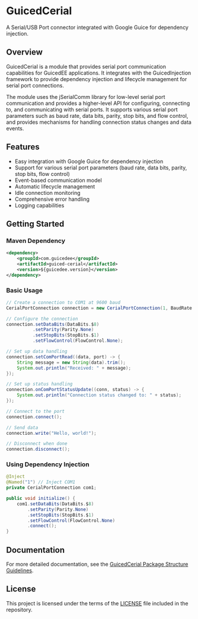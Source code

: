 # GuicedCerial

A Serial/USB Port connector integrated with Google Guice for dependency injection.

## Overview

GuicedCerial is a module that provides serial port communication capabilities for GuicedEE applications. It integrates with the GuicedInjection framework to provide dependency injection and lifecycle management for serial port connections.

The module uses the jSerialComm library for low-level serial port communication and provides a higher-level API for configuring, connecting to, and communicating with serial ports. It supports various serial port parameters such as baud rate, data bits, parity, stop bits, and flow control, and provides mechanisms for handling connection status changes and data events.

## Features

- Easy integration with Google Guice for dependency injection
- Support for various serial port parameters (baud rate, data bits, parity, stop bits, flow control)
- Event-based communication model
- Automatic lifecycle management
- Idle connection monitoring
- Comprehensive error handling
- Logging capabilities

## Getting Started

### Maven Dependency

```xml
<dependency>
    <groupId>com.guicedee</groupId>
    <artifactId>guiced-cerial</artifactId>
    <version>${guicedee.version}</version>
</dependency>
```

### Basic Usage

```java
// Create a connection to COM1 at 9600 baud
CerialPortConnection connection = new CerialPortConnection(1, BaudRate.$9600);

// Configure the connection
connection.setDataBits(DataBits.$8)
          .setParity(Parity.None)
          .setStopBits(StopBits.$1)
          .setFlowControl(FlowControl.None);

// Set up data handling
connection.setComPortRead((data, port) -> {
    String message = new String(data).trim();
    System.out.println("Received: " + message);
});

// Set up status handling
connection.onComPortStatusUpdate((conn, status) -> {
    System.out.println("Connection status changed to: " + status);
});

// Connect to the port
connection.connect();

// Send data
connection.write("Hello, world!");

// Disconnect when done
connection.disconnect();
```

### Using Dependency Injection

```java
@Inject
@Named("1") // Inject COM1
private CerialPortConnection com1;

public void initialize() {
    com1.setDataBits(DataBits.$8)
        .setParity(Parity.None)
        .setStopBits(StopBits.$1)
        .setFlowControl(FlowControl.None)
        .connect();
}
```

## Documentation

For more detailed documentation, see the [GuicedCerial Package Structure Guidelines](../guiced-cerial-rules.md).

## License

This project is licensed under the terms of the [LICENSE](LICENSE) file included in the repository.
